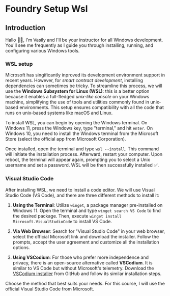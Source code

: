 # Foundry Setup Wsl

## Introduction

Hallo 👋🏻, I'm Vasily and I'll be your instructor for all Windows development. You'll see me frequently as I guide you through installing, running, and configuring various Windows tools.

### WSL setup

Microsoft has singificantly inproved its development environment support in recent years. However, for _smart contract development_, installing dependencies can sometimes be tricky. To streamline this process, we will use the **Windows Subsystem for Linux (WSL)**: this is a better option because it enables a full-fledged _unix-like console_ on your Windows machine, simplifying the use of tools and utilities commonly found in unix-based environments. This setup ensures compatibility with all the code that runs on unix-based systems like macOS and Linux.

To install WSL, you can begin by opening the Windows terminal. On Windows 11, press the Windows key, type "terminal," and hit `enter`. On Windows 10, you need to install the Windows terminal from the Microsoft Store (select the official app from Microsoft Corporation).

Once installed, open the terminal and type `wsl --install`. This command will initiate the installation process. Afterward, restart your computer. Upon reboot, the terminal will appear again, prompting you to select a Unix username and set a password. WSL will be then successfully installed ✅.

### Visual Studio Code

After installing WSL, we need to install a code editor. We will use Visual Studio Code (VS Code), and there are three different methods to install it:

1. **Using the Terminal**: Utilize `winget`, a package manager pre-installed on Windows 11. Open the terminal and type `winget search VS Code` to find the desired package. Then, execute `winget install Microsoft.VisualStudioCode` to install VS Code.

2. **Via Web Browser**: Search for "Visual Studio Code" in your web browser, select the official Microsoft link and download the installer. Follow the prompts, accept the user agreement and customize all the installation options.

3. **Using VSCodium**: For those who prefer more independence and privacy, there is an open-source alternative called **VSCodium**. It is similar to VS Code but without Microsoft's telemetry. Download the [VSCodium installer](https://github.com/VSCodium/vscodium/releases) from GitHub and follow its similar installation steps.

Choose the method that best suits your needs. For this course, I will use the official Visual Studio Code from Microsoft.
